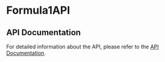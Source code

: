 # Formula1API

## API Documentation

For detailed information about the API, please refer to the [API Documentation](https://web.postman.co/workspace/291207d5-1073-4eda-b783-3fd9231b4116/documentation/36297486-a253a409-e904-4796-b55b-e14416987095).
